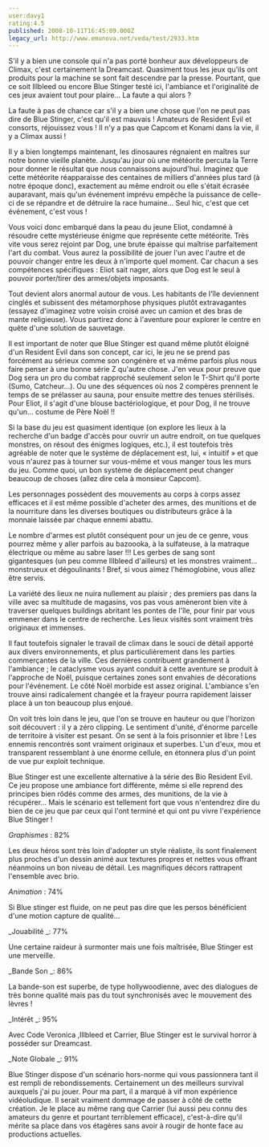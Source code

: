 ```yaml
---
user:davy1
rating:4.5
published: 2008-10-11T16:45:09.000Z
legacy_url: http://www.emunova.net/veda/test/2933.htm
---
```

S'il y a bien une console qui n'a pas porté bonheur aux développeurs de Climax, c'est certainement la Dreamcast. Quasiment tous les jeux qu'ils ont produits pour la machine se sont fait descendre par la presse. Pourtant, que ce soit Illbleed ou encore Blue Stinger testé ici, l'ambiance et l'originalité de ces jeux avaient tout pour plaire... La faute a qui alors ?  

  

La faute à pas de chance car s'il y a bien une chose que l'on ne peut pas dire de Blue Stinger, c'est qu'il est mauvais ! Amateurs de Resident Evil et consorts, réjouissez vous ! Il n'y a pas que Capcom et Konami dans la vie, il y a Climax aussi !  

Il y a bien longtemps maintenant, les dinosaures régnaient en maîtres sur notre bonne vieille planète. Jusqu'au jour où une météorite percuta la Terre pour donner le résultat que nous connaissons aujourd'hui. Imaginez que cette météorite réapparaisse des centaines de milliers d'années plus tard (à notre époque donc), exactement au même endroit ou elle s'était écrasée auparavant, mais qu'un événement imprévu empêche la puissance de celle-ci de se répandre et de détruire la race humaine... Seul hic, c'est que cet événement, c'est vous !  

Vous voici donc embarqué dans la peau du jeune Eliot, condamné à résoudre cette mystérieuse énigme que représente cette météorite. Très vite vous serez rejoint par Dog, une brute épaisse qui maîtrise parfaitement l'art du combat. Vous aurez la possibilité de jouer l'un avec l'autre et de pouvoir changer entre les deux à n'importe quel moment. Car chacun a ses compétences spécifiques : Eliot sait nager, alors que Dog est le seul à pouvoir porter/tirer des armes/objets imposants.  

Tout devient alors anormal autour de vous. Les habitants de l'île deviennent cinglés et subissent des métamorphose physiques plutôt extravagantes (essayez d'imaginez votre voisin croisé avec un camion et des bras de mante religieuse). Vous partirez donc à l'aventure pour explorer le centre en quête d'une solution de sauvetage.  

Il est important de noter que Blue Stinger est quand même plutôt éloigné d'un Resident Evil dans son concept, car ici, le jeu ne se prend pas forcément au sérieux comme son congénère et va même parfois plus nous faire penser à une bonne série Z qu'autre chose. J'en veux pour preuve que Dog sera un pro du combat rapproché seulement selon le T-Shirt qu'il porte (Sumo, Catcheur...). Ou une des séquences où nos 2 compères prennent le temps de se prélasser au sauna, pour ensuite mettre des tenues stérilisés. Pour Eliot, il s'agit d'une blouse bactériologique, et pour Dog, il ne trouve qu'un... costume de Père Noël !!  

Si la base du jeu est quasiment identique (on explore les lieux à la recherche d'un badge d'accès pour ouvrir un autre endroit, on tue quelques monstres, on résout des énigmes logiques, etc.), il est toutefois très agréable de noter que le système de déplacement est, lui, « intuitif » et que vous n'aurez pas à tourner sur vous-même et vous manger tous les murs du jeu. Comme quoi, un bon système de déplacement peut changer beaucoup de choses (allez dire cela à monsieur Capcom).  

Les personnages possèdent des mouvements au corps à corps assez efficaces et il est même possible d'acheter des armes, des munitions et de la nourriture dans les diverses boutiques ou distributeurs grâce à la monnaie laissée par chaque ennemi abattu.   

Le nombre d'armes est plutôt conséquent pour un jeu de ce genre, vous pourrez même y aller parfois au bazoooka, à la sulfateuse, à la matraque électrique ou même au sabre laser !!! Les gerbes de sang sont gigantesques (un peu comme Illbleed d'ailleurs) et les monstres vraiment... monstrueux et dégoulinants ! Bref, si vous aimez l'hémoglobine, vous allez être servis.  

  

La variété des lieux ne nuira nullement au plaisir ; des premiers pas dans la ville avec sa multitude de magasins, vos pas vous amèneront bien vite à traverser quelques buildings abritant les pontes de l'île, pour finir par vous emmener dans le centre de recherche. Les lieux visités sont vraiment très originaux et immenses.  

Il faut toutefois signaler le travail de climax dans le souci de détail apporté aux divers environnements, et plus particulièrement dans les parties commerçantes de la ville. Ces dernières contribuent grandement à l'ambiance ; le cataclysme vous ayant conduit à cette aventure se produit à l'approche de Noël, puisque certaines zones sont envahies de décorations pour l'événement. Le côté Noël morbide est assez original. L'ambiance s'en trouve ainsi radicalement changée et la frayeur pourra rapidement laisser place à un ton beaucoup plus enjoué.  

On voit très loin dans le jeu, que l'on se trouve en hauteur ou que l'horizon soit découvert : il y a zéro clipping. Le sentiment d'unité, d'énorme parcelle de territoire à visiter est pesant. On se sent à la fois prisonnier et libre ! Les ennemis rencontrés sont vraiment originaux et superbes. L'un d'eux, mou et transparent ressemblant à une énorme cellule, en étonnera plus d'un point de vue pur exploit technique.  

  

  

Blue Stinger est une excellente alternative à la série des Bio Resident Evil. Ce jeu propose une ambiance fort différente, même si elle reprend des principes bien rôdés comme des armes, des munitions, de la vie à récupérer... Mais le scénario est tellement fort que vous n'entendrez dire du bien de ce jeu que par ceux qui l'ont terminé et qui ont pu vivre l'expérience Blue Stinger !  

  

_Graphismes_ : 82%   

Les deux héros sont très loin d'adopter un style réaliste, ils sont finalement plus proches d'un dessin animé aux textures propres et nettes vous offrant néanmoins un bon niveau de détail. Les magnifiques décors rattrapent l'ensemble avec brio.  

  

_Animation_ : 74%   

Si Blue stinger est fluide, on ne peut pas dire que les persos bénéficient d'une motion capture de qualité...  

  

_Jouabilité _: 77%   

Une certaine raideur à surmonter mais une fois maîtrisée, Blue Stinger est une merveille.  

  

_Bande Son _: 86%   

La bande-son est superbe, de type hollywoodienne, avec des dialogues de très bonne qualité mais pas du tout synchronisés avec le mouvement des lèvres !  

  

_Intérêt _: 95%   

Avec Code Veronica ,Illbleed et Carrier, Blue Stinger est le survival horror à posséder sur Dreamcast.  

  

_Note Globale _: 91%   

Blue Stinger dispose d'un scénario hors-norme qui vous passionnera tant il est rempli de rebondissements. Certainement un des meilleurs survival auxquels j'ai pu jouer. Pour ma part, il a marqué à vif mon expérience vidéoludique. Il serait vraiment dommage de passer à côté de cette création. Je le place au même rang que Carrier (lui aussi peu connu des amateurs du genre et pourtant terriblement efficace), c'est-à-dire qu'il mérite sa place dans vos étagères sans avoir à rougir de honte face au productions actuelles.